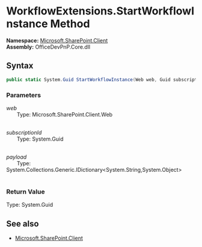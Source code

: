 # WorkflowExtensions.StartWorkflowInstance Method  
**Namespace:** [Microsoft.SharePoint.Client](Microsoft.SharePoint.Client.md)  
**Assembly:** OfficeDevPnP.Core.dll  
## Syntax
```C#
public static System.Guid StartWorkflowInstance(Web web, Guid subscriptionId, IDictionary<String, Object> payload)
```
### Parameters
*web*  
&emsp;&emsp;Type: Microsoft.SharePoint.Client.Web  
&emsp;&emsp;  
  
*subscriptionId*  
&emsp;&emsp;Type: System.Guid  
&emsp;&emsp;  
  
*payload*  
&emsp;&emsp;Type: System.Collections.Generic.IDictionary<System.String,System.Object>  
&emsp;&emsp;  
  
### Return Value
Type: System.Guid  

## See also
- [Microsoft.SharePoint.Client](Microsoft.SharePoint.Client.md)
